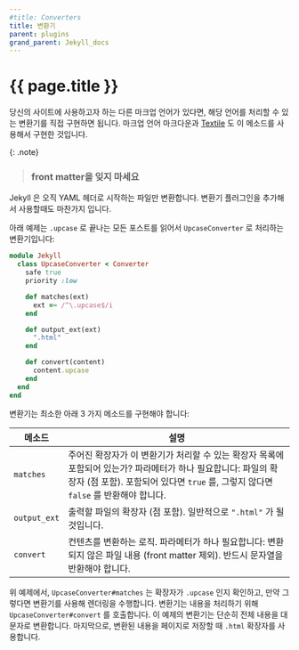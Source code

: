 ```yaml
---
#title: Converters
title: 변환기
parent: plugins
grand_parent: Jekyll_docs
---
```

# {{ page.title }}


<!--
If you have a new markup language you’d like to use with your site, you can
include it by implementing your own converter. Both the Markdown and
[Textile](https://github.com/jekyll/jekyll-textile-converter) markup
languages are implemented using this method.
-->
당신의 사이트에 사용하고자 하는 다른 마크업 언어가 있다면, 해당 언어를 처리할 수
있는 변환기를 직접 구현하면 됩니다. 마크업 언어 마크다운과
[Textile](https://github.com/jekyll/jekyll-textile-converter) 도 이
메소드를 사용해서 구현한 것입니다.

{: .note}
> <h3>front matter을 잊지 마세요</h3>
  Jekyll 은 오직 YAML 헤더로 시작하는 파일만 변환합니다. 변환기 플러그인을
  추가해서 사용할때도 마찬가지 입니다.


<!--
Below is a converter that will take all posts ending in `.upcase` and process
them using the `UpcaseConverter`:
-->
아래 예제는 `.upcase` 로 끝나는 모든 포스트를 읽어서 `UpcaseConverter` 로
처리하는 변환기입니다:

```ruby
module Jekyll
  class UpcaseConverter < Converter
    safe true
    priority :low

    def matches(ext)
      ext =~ /^\.upcase$/i
    end

    def output_ext(ext)
      ".html"
    end

    def convert(content)
      content.upcase
    end
  end
end
```

<!--
Converters should implement at a minimum 3 methods:
-->
변환기는 최소한 아래 3 가지 메소드를 구현해야 합니다:

<div class="mobile-side-scroller">
<table>
  <thead>
    <tr>
<!--
      <th>Method</th>
      <th>Description</th>
-->
      <th>메소드</th>
      <th>설명</th>
    </tr>
  </thead>
  <tbody>
    <tr>
      <td>
        <code>matches</code>
      </td>
<!--
      <td>
        Does the given extension match this converter’s list of acceptable
        extensions? Takes one argument: the file’s extension (including the
        dot). Must return <code>true</code> if it matches, <code>false</code>
        otherwise.
      </td>
-->
      <td>
        주어진 확장자가 이 변환기가 처리할 수 있는 확장자 목록에 포함되어
        있는가? 파라메터가 하나 필요합니다: 파일의 확장자 (점 포함). 포함되어
        있다면 <code>true</code> 를, 그렇지 않다면 <code>false</code> 를
        반환해야 합니다.
      </td>
    </tr>
    <tr>
      <td>
        <code>output_ext</code>
      </td>
<!--
      <td>
        The extension to be given to the output file (including the dot).
        Usually this will be <code>".html"</code>.
      </td>
-->
      <td>
        출력할 파일의 확장자 (점 포함). 일반적으로 <code>".html"</code> 가 될
        것입니다.
      </td>
    </tr>
    <tr>
      <td>
        <code>convert</code>
      </td>
<!--
      <td>
        Logic to do the content conversion. Takes one argument: the raw content
        of the file (without front matter). Must return a String.
      </td>
-->
      <td>
        컨텐츠를 변환하는 로직. 파라메터가 하나 필요합니다: 변환되지 않은 파일
        내용 (front matter 제외). 반드시 문자열을 반환해야 합니다.
      </td>
    </tr>
  </tbody>
</table>
</div>

<!--
In our example, `UpcaseConverter#matches` checks if our filename extension is
`.upcase`, and will render using the converter if it is. It will call
`UpcaseConverter#convert` to process the content. In our simple converter we’re
simply uppercasing the entire content string. Finally, when it saves the page,
it will do so with a `.html` extension.
-->
위 예제에서, `UpcaseConverter#matches` 는 확장자가 `.upcase` 인지 확인하고,
만약 그렇다면 변환기를 사용해 렌더링을 수행합니다. 변환기는 내용을 처리하기 위해
`UpcaseConverter#convert` 를 호출합니다. 이 예제의 변환기는 단순히 전체 내용을
대문자로 변환합니다. 마지막으로, 변환된 내용을 페이지로 저장할 때
`.html` 확장자를 사용합니다.
